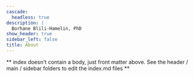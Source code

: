 ```yaml
---
cascade:
  headless: true
description: |
  Borhane Blili-Hamelin, PhD
show_header: true
sidebar_left: false
title: About
---
```


** index doesn't contain a body, just front matter above.
See the header / main / sidebar folders to edit the index.md files **
